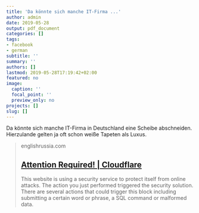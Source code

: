 ```yaml
---
title: 'Da könnte sich manche IT-Firma ...'
author: admin
date: 2019-05-28
output: pdf_document
categories: []
tags:
- facebook
- german
subtitle: ''
summary: ''
authors: []
lastmod: 2019-05-28T17:19:42+02:00
featured: no
image:
  caption: ''
  focal_point: ''
  preview_only: no
projects: []
slug: []
---
```

Da könnte sich manche IT-Firma in Deutschland eine Scheibe abschneiden. Hierzulande gelten ja oft schon weiße Tapeten als Luxus.
> englishrussia.com
> ## [Attention Required! | Cloudflare](http://englishrussia.com/2019/05/06/the-dream-office-that-looks-like-a-palace/)
>
>This website is using a security service to protect itself from online attacks. The action you just performed triggered the security solution. There are several actions that could trigger this block including submitting a certain word or phrase, a SQL command or malformed data.

